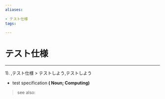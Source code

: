 ```yaml
---
aliases:
    
- テスト仕様
tags:
    
---
```


# テスト仕様
---
1).
,テスト仕様 > テストしよう,テストしよう

- test specification
**( Noun; Computing)**
> see also: 
            
